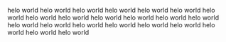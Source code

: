 helo world helo world helo world helo world helo world helo world helo world
helo world helo world helo world helo world helo world
helo world helo world helo world helo world helo world
helo world helo world helo world helo world helo world

